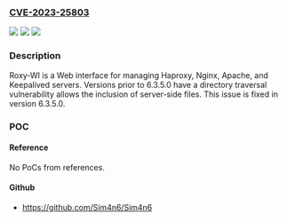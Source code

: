### [CVE-2023-25803](https://cve.mitre.org/cgi-bin/cvename.cgi?name=CVE-2023-25803)
![](https://img.shields.io/static/v1?label=Product&message=roxy-wi&color=blue)
![](https://img.shields.io/static/v1?label=Version&message=%3D%20%3C%206.3.5.0%20&color=brighgreen)
![](https://img.shields.io/static/v1?label=Vulnerability&message=CWE-22%3A%20Improper%20Limitation%20of%20a%20Pathname%20to%20a%20Restricted%20Directory%20('Path%20Traversal')&color=brighgreen)

### Description

Roxy-WI is a Web interface for managing Haproxy, Nginx, Apache, and Keepalived servers. Versions prior to 6.3.5.0 have a directory traversal vulnerability allows the inclusion of server-side files. This issue is fixed in version 6.3.5.0.

### POC

#### Reference
No PoCs from references.

#### Github
- https://github.com/Sim4n6/Sim4n6

